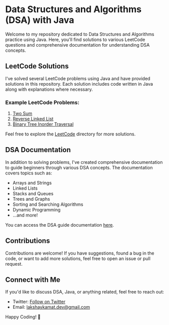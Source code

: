 # Data Structures and Algorithms (DSA) with Java

Welcome to my repository dedicated to Data Structures and Algorithms practice using Java. Here, you'll find solutions to various LeetCode questions and comprehensive documentation for understanding DSA concepts.

## LeetCode Solutions

I've solved several LeetCode problems using Java and have provided solutions in this repository. Each solution includes code written in Java along with explanations where necessary.

### Example LeetCode Problems:

1. [Two Sum](./LeetCode/TwoSum.java)
2. [Reverse Linked List](./LeetCode/ReverseLinkedList.java)
3. [Binary Tree Inorder Traversal](./LeetCode/BinaryTreeInorderTraversal.java)
   <!-- Add more examples as needed -->

Feel free to explore the [LeetCode](./LeetCode/) directory for more solutions.

## DSA Documentation

In addition to solving problems, I've created comprehensive documentation to guide beginners through various DSA concepts. The documentation covers topics such as:

- Arrays and Strings
- Linked Lists
- Stacks and Queues
- Trees and Graphs
- Sorting and Searching Algorithms
- Dynamic Programming
- ...and more!

You can access the DSA guide documentation [here](./DSA_Guide/Documentation.md).

## Contributions

Contributions are welcome! If you have suggestions, found a bug in the code, or want to add more solutions, feel free to open an issue or pull request.

## Connect with Me

If you'd like to discuss DSA, Java, or anything related, feel free to reach out:

- Twitter: [Follow on Twitter](https://www.linkedin.com/lakshaykamat)
- Email: lakshaykamat.dev@gmail.com

Happy Coding! 🚀
